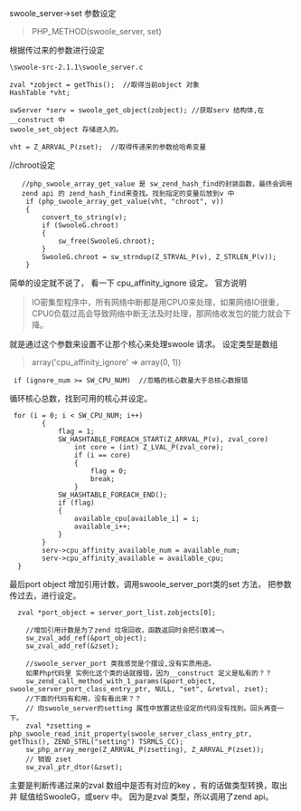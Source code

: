 swoole_server->set 参数设定
>PHP_METHOD(swoole_server, set)

根据传过来的参数进行设定
```
\swoole-src-2.1.1\swoole_server.c

zval *zobject = getThis();  //取得当前object 对象
HashTable *vht;

swServer *serv = swoole_get_object(zobject); //获取serv 结构体,在__construct 中
swoole_set_object 存储进入的。

vht = Z_ARRVAL_P(zset);  //取得传递来的参数给哈希变量

```
 //chroot设定
```
   //php_swoole_array_get_value 是 sw_zend_hash_find的封装函数，最终会调用
   zend api 的 zend_hash_find来查找。找到指定的变量后放到v 中
    if (php_swoole_array_get_value(vht, "chroot", v))
    {
        convert_to_string(v);
        if (SwooleG.chroot)
        {
            sw_free(SwooleG.chroot);
        }
        SwooleG.chroot = sw_strndup(Z_STRVAL_P(v), Z_STRLEN_P(v));
    }
```
简单的设定就不说了，
看一下 cpu_affinity_ignore 设定。
官方说明
>IO密集型程序中，所有网络中断都是用CPU0来处理，如果网络IO很重，CPU0负载过高会导致网络中断无法及时处理，那网络收发包的能力就会下降。

就是通过这个参数来设置不让那个核心来处理swoole 请求。
设定类型是数组
>array('cpu_affinity_ignore' => array(0, 1))

```
 if (ignore_num >= SW_CPU_NUM)  //忽略的核心数量大于总核心数报错  

 ```
 循环核心总数，找到可用的核心并设定。
```
 for (i = 0; i < SW_CPU_NUM; i++)
        {
            flag = 1;
            SW_HASHTABLE_FOREACH_START(Z_ARRVAL_P(v), zval_core)
                int core = (int) Z_LVAL_P(zval_core);
                if (i == core)
                {
                    flag = 0;
                    break;
                }
            SW_HASHTABLE_FOREACH_END();
            if (flag)
            {
                available_cpu[available_i] = i;
                available_i++;
            }
        }
        serv->cpu_affinity_available_num = available_num;
        serv->cpu_affinity_available = available_cpu;
  }
```

最后port object 增加引用计数，调用swoole_server_port类的set 方法，
把参数传过去，进行设定。

```
  zval *port_object = server_port_list.zobjects[0];

    //增加引用计数是为了zend 垃圾回收，函数返回时会把引数减一。
    sw_zval_add_ref(&port_object);
    sw_zval_add_ref(&zset);
    
    //swoole_server_port 类我感觉是个摆设,没有实质用途。
    如果Php代码里 实例化这个类的话就报错，因为__construct 定义是私有的？？
    sw_zend_call_method_with_1_params(&port_object, swoole_server_port_class_entry_ptr, NULL, "set", &retval, zset);
    //下面的代码有和用，没有看出来？？
    // 向swoole_server的setting 属性中放置这些设定的代码没有找到。回头再查一下。
    zval *zsetting = php_swoole_read_init_property(swoole_server_class_entry_ptr, getThis(), ZEND_STRL("setting") TSRMLS_CC);
    sw_php_array_merge(Z_ARRVAL_P(zsetting), Z_ARRVAL_P(zset));
    // 销毁 zset 
    sw_zval_ptr_dtor(&zset);

```

主要是判断传递过来的zval 数组中是否有对应的key ，有的话做类型转换，取出并
赋值给SwooleG，或serv 中。
因为是zval 类型，所以调用了zend api。

 